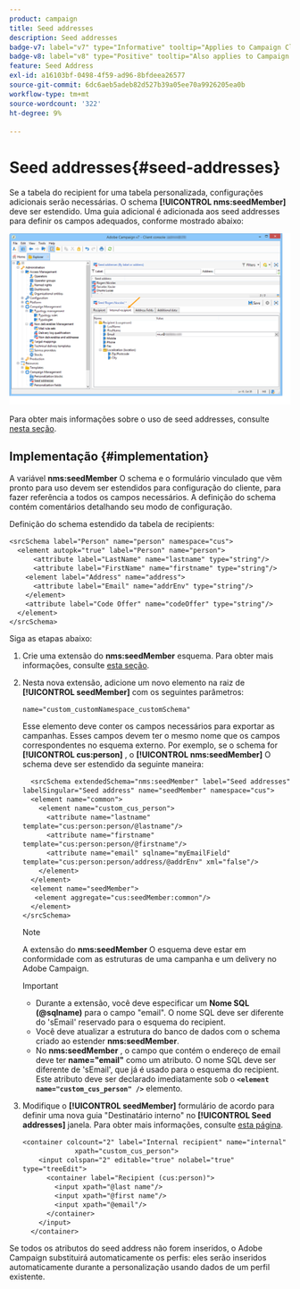 ```yaml
---
product: campaign
title: Seed addresses
description: Seed addresses
badge-v7: label="v7" type="Informative" tooltip="Applies to Campaign Classic v7"
badge-v8: label="v8" type="Positive" tooltip="Also applies to Campaign v8"
feature: Seed Address
exl-id: a16103bf-0498-4f59-ad96-8bfdeea26577
source-git-commit: 6dc6aeb5adeb82d527b39a05ee70a9926205ea0b
workflow-type: tm+mt
source-wordcount: '322'
ht-degree: 9%

---
```


# Seed addresses{#seed-addresses}



Se a tabela do recipient for uma tabela personalizada, configurações adicionais serão necessárias. O schema **[!UICONTROL nms:seedMember]** deve ser estendido. Uma guia adicional é adicionada aos seed addresses para definir os campos adequados, conforme mostrado abaixo:

![](assets/s_ncs_user_seedlist_new_tab.png)

Para obter mais informações sobre o uso de seed addresses, consulte [nesta seção](../../delivery/using/about-seed-addresses.md).

## Implementação {#implementation}

A variável **nms:seedMember** O schema e o formulário vinculado que vêm pronto para uso devem ser estendidos para configuração do cliente, para fazer referência a todos os campos necessários. A definição do schema contém comentários detalhando seu modo de configuração.

Definição do schema estendido da tabela de recipients:

```
<srcSchema label="Person" name="person" namespace="cus">
  <element autopk="true" label="Person" name="person">
      <attribute label="LastName" name="lastname" type="string"/>
      <attribute label="FirstName" name="firstname" type="string"/>
    <element label="Address" name="address">
      <attribute label="Email" name="addrEnv" type="string"/>
    </element>
    <attribute label="Code Offer" name="codeOffer" type="string"/>
  </element>
</srcSchema>
```

Siga as etapas abaixo:

1. Crie uma extensão do **nms:seedMember** esquema. Para obter mais informações, consulte [esta seção](../../configuration/using/extending-a-schema.md).
1. Nesta nova extensão, adicione um novo elemento na raiz de **[!UICONTROL seedMember]** com os seguintes parâmetros:

   ```
   name="custom_customNamespace_customSchema"
   ```

   Esse elemento deve conter os campos necessários para exportar as campanhas. Esses campos devem ter o mesmo nome que os campos correspondentes no esquema externo. Por exemplo, se o schema for **[!UICONTROL cus:person]** , o **[!UICONTROL nms:seedMember]** O schema deve ser estendido da seguinte maneira:

   ```
     <srcSchema extendedSchema="nms:seedMember" label="Seed addresses" labelSingular="Seed address" name="seedMember" namespace="cus">
     <element name="common">
       <element name="custom_cus_person">
         <attribute name="lastname" template="cus:person:person/@lastname"/>
         <attribute name="firstname" template="cus:person:person/@firstname"/>
         <attribute name="email" sqlname="myEmailField" template="cus:person:person/address/@addrEnv" xml="false"/>
       </element>
     </element>
     <element name="seedMember">
      <element aggregate="cus:seedMember:common"/>
     </element>
   </srcSchema>
   ```

   >[!NOTE]
   >
   >A extensão do **nms:seedMember** O esquema deve estar em conformidade com as estruturas de uma campanha e um delivery no Adobe Campaign.

   >[!IMPORTANT]
   >
   >
   >    
   >    
   >    * Durante a extensão, você deve especificar um **Nome SQL (@sqlname)** para o campo &quot;email&quot;. O nome SQL deve ser diferente do &#39;sEmail&#39; reservado para o esquema do recipient.
   >    * Você deve atualizar a estrutura do banco de dados com o schema criado ao estender **nms:seedMember**.
   >    * No **nms:seedMember** , o campo que contém o endereço de email deve ter **name=&quot;email&quot;** como um atributo. O nome SQL deve ser diferente de &#39;sEmail&#39;, que já é usado para o esquema do recipient. Este atributo deve ser declarado imediatamente sob o **`<element name="custom_cus_person" />`** elemento.


1. Modifique o **[!UICONTROL seedMember]** formulário de acordo para definir uma nova guia &quot;Destinatário interno&quot; no **[!UICONTROL Seed addresses]** janela. Para obter mais informações, consulte [esta página](../../configuration/using/form-structure.md).

   ```
   <container colcount="2" label="Internal recipient" name="internal"
                xpath="custom_cus_person">
       <input colspan="2" editable="true" nolabel="true" type="treeEdit">
         <container label="Recipient (cus:person)">
           <input xpath="@last name"/>
           <input xpath="@first name"/>
           <input xpath="@email"/>
         </container>
       </input>
     </container>
   ```

Se todos os atributos do seed address não forem inseridos, o Adobe Campaign substituirá automaticamente os perfis: eles serão inseridos automaticamente durante a personalização usando dados de um perfil existente.
